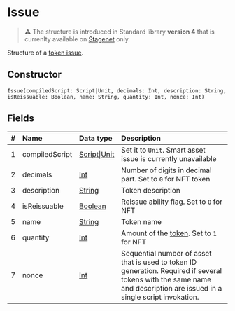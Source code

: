 # Issue

> :warning: The structure is introduced in Standard library **version 4** that is currenlty available on [Stagenet](/en/blockchain/blockchain-network/stage-network) only.

Structure of a [token issue](/en/blockchain/transaction-type/issue-transaction).

## Constructor

```ride
Issue(compiledScript: Script|Unit, decimals: Int, description: String, isReissuable: Boolean, name: String, quantity: Int, nonce: Int)
```

## Fields

| # | Name | Data type | Description |
| :--- | :--- | :--- | :--- |
| 1 | compiledScript | [Script](/en/ride/script)&#124;[Unit](/en/ride/data-types/unit) | Set it to `Unit`. Smart asset issue is currently unavailable |
| 2 | decimals | [Int](/en/ride/data-types/int) | Number of digits in decimal part. Set to `0` for NFT token |
| 3 | description | [String](/en/ride/data-types/string) | Token description |
| 4 | isReissuable | [Boolean](/en/ride/data-types/boolean) | Reissue ability flag. Set to `0` for NFT |
| 5 | name | [String](/en/ride/data-types/string) | Token name |
| 6 | quantity | [Int](/en/ride/data-types/int) | Amount of the [token](/en/blockchain/token). Set to `1` for NFT |
| 7 | nonce | [Int](/en/ride/data-types/int) | Sequential number of asset that is used to token ID generation. Required if several tokens with the same name and description are issued in a single script invokation. |
